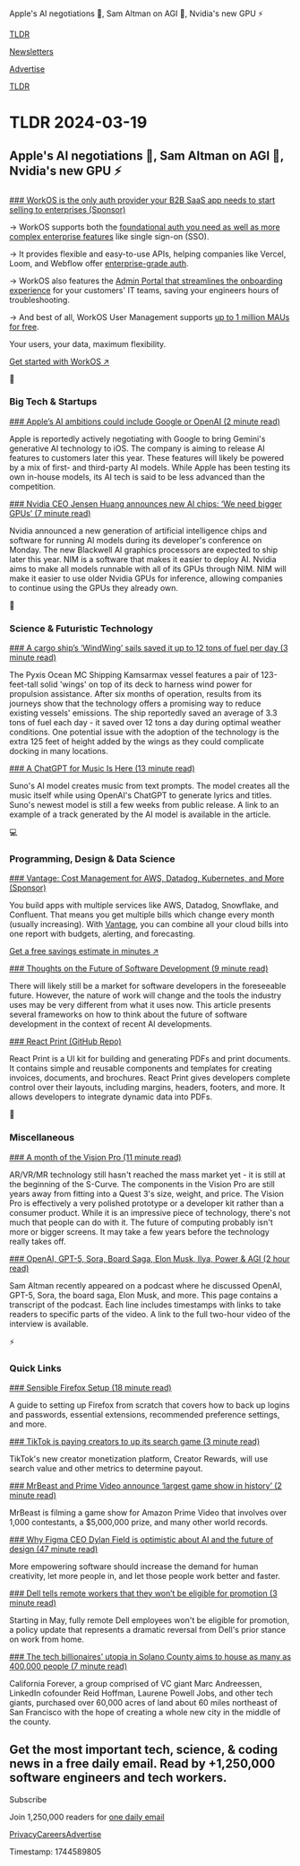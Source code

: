Apple's AI negotiations 📱, Sam Altman on AGI 🤖, Nvidia's new GPU ⚡

[TLDR](/)

[Newsletters](/newsletters)

[Advertise](https://advertise.tldr.tech/)

[TLDR](/)

# TLDR 2024-03-19

## Apple's AI negotiations 📱, Sam Altman on AGI 🤖, Nvidia's new GPU ⚡

### 

[### WorkOS is the only auth provider your B2B SaaS app needs to start selling to enterprises (Sponsor)](https://workos.com/?utm_source=tldr&amp;utm_medium=newsletter&amp;utm_campaign=q12024)

→ WorkOS supports both the [foundational auth you need as well as more complex enterprise features](https://workos.com/?utm_source=tldr&utm_medium=newsletter&utm_campaign=q12024) like single sign-on (SSO).

→ It provides flexible and easy-to-use APIs, helping companies like Vercel, Loom, and Webflow offer [enterprise-grade auth](https://workos.com/?utm_source=tldr&utm_medium=newsletter&utm_campaign=q12024).

→ WorkOS also features the [Admin Portal that streamlines the onboarding experience](https://workos.com/?utm_source=tldr&utm_medium=newsletter&utm_campaign=q12024) for your customers' IT teams, saving your engineers hours of troubleshooting.

→ And best of all, WorkOS User Management supports [up to 1 million MAUs for free](https://workos.com/?utm_source=tldr&utm_medium=newsletter&utm_campaign=q12024).

Your users, your data, maximum flexibility.

[Get started with WorkOS ↗️](https://workos.com/?utm_source=tldr&utm_medium=newsletter&utm_campaign=q12024)

📱

### Big Tech & Startups

[### Apple’s AI ambitions could include Google or OpenAI (2 minute read)](https://www.theverge.com/2024/3/18/24104626/apple-license-google-gemini-generative-ai-openai-chatgpt?utm_source=tldrnewsletter)

Apple is reportedly actively negotiating with Google to bring Gemini's generative AI technology to iOS. The company is aiming to release AI features to customers later this year. These features will likely be powered by a mix of first- and third-party AI models. While Apple has been testing its own in-house models, its AI tech is said to be less advanced than the competition.

[### Nvidia CEO Jensen Huang announces new AI chips: ‘We need bigger GPUs’ (7 minute read)](https://www.cnbc.com/2024/03/18/nvidia-announces-gb200-blackwell-ai-chip-launching-later-this-year.html?utm_source=tldrnewsletter)

Nvidia announced a new generation of artificial intelligence chips and software for running AI models during its developer's conference on Monday. The new Blackwell AI graphics processors are expected to ship later this year. NIM is a software that makes it easier to deploy AI. Nvidia aims to make all models runnable with all of its GPUs through NIM. NIM will make it easier to use older Nvidia GPUs for inference, allowing companies to continue using the GPUs they already own.

🚀

### Science & Futuristic Technology

[### A cargo ship’s ‘WindWing’ sails saved it up to 12 tons of fuel per day (3 minute read)](https://www.popsci.com/technology/windwing-ship-sails/?utm_source=tldrnewsletter)

The Pyxis Ocean MC Shipping Kamsarmax vessel features a pair of 123-feet-tall solid 'wings' on top of its deck to harness wind power for propulsion assistance. After six months of operation, results from its journeys show that the technology offers a promising way to reduce existing vessels' emissions. The ship reportedly saved an average of 3.3 tons of fuel each day - it saved over 12 tons a day during optimal weather conditions. One potential issue with the adoption of the technology is the extra 125 feet of height added by the wings as they could complicate docking in many locations.

[### A ChatGPT for Music Is Here (13 minute read)](https://www.gadgets360.com/ai/news/suno-ai-music-generator-chatbot-powered-by-chatgpt-5261684)

Suno's AI model creates music from text prompts. The model creates all the music itself while using OpenAI's ChatGPT to generate lyrics and titles. Suno's newest model is still a few weeks from public release. A link to an example of a track generated by the AI model is available in the article.

💻

### Programming, Design & Data Science

[### Vantage: Cost Management for AWS, Datadog, Kubernetes, and More (Sponsor)](https://vantage.sh/?utm_source=tldr&amp;utm_medium=newsletter&amp;utm_campaign=tldr-tech-secondary)

You build apps with multiple services like AWS, Datadog, Snowflake, and Confluent. That means you get multiple bills which change every month (usually increasing). With [Vantage](https://vantage.sh/?utm_source=tldr&utm_medium=newsletter&utm_campaign=tldr-tech-secondary), you can combine all your cloud bills into one report with budgets, alerting, and forecasting.

[Get a free savings estimate in minutes ↗️](https://console.vantage.sh/signup?utm_source=tldr&utm_medium=newsletter&utm_campaign=tldr-tech-secondary)

[### Thoughts on the Future of Software Development (9 minute read)](https://www.sheshbabu.com/posts/thoughts-on-the-future-of-software-development/?utm_source=tldrnewsletter)

There will likely still be a market for software developers in the foreseeable future. However, the nature of work will change and the tools the industry uses may be very different from what it uses now. This article presents several frameworks on how to think about the future of software development in the context of recent AI developments.

[### React Print (GitHub Repo)](https://github.com/OnedocLabs/react-print-pdf?utm_source=tldrnewsletter)

React Print is a UI kit for building and generating PDFs and print documents. It contains simple and reusable components and templates for creating invoices, documents, and brochures. React Print gives developers complete control over their layouts, including margins, headers, footers, and more. It allows developers to integrate dynamic data into PDFs.

🎁

### Miscellaneous

[### A month of the Vision Pro (11 minute read)](https://www.ben-evans.com/benedictevans/2024/3/17/a-month-of-the-vision-pro?utm_source=tldrnewsletter)

AR/VR/MR technology still hasn't reached the mass market yet - it is still at the beginning of the S-Curve. The components in the Vision Pro are still years away from fitting into a Quest 3's size, weight, and price. The Vision Pro is effectively a very polished prototype or a developer kit rather than a consumer product. While it is an impressive piece of technology, there's not much that people can do with it. The future of computing probably isn't more or bigger screens. It may take a few years before the technology really takes off.

[### OpenAI, GPT-5, Sora, Board Saga, Elon Musk, Ilya, Power & AGI (2 hour read)](https://lexfridman.com/sam-altman-2-transcript?utm_source=tldrnewsletter)

Sam Altman recently appeared on a podcast where he discussed OpenAI, GPT-5, Sora, the board saga, Elon Musk, and more. This page contains a transcript of the podcast. Each line includes timestamps with links to take readers to specific parts of the video. A link to the full two-hour video of the interview is available.

⚡

### Quick Links

[### Sensible Firefox Setup (18 minute read)](https://vermaden.wordpress.com/2024/03/18/sensible-firefox-setup/?utm_source=tldrnewsletter)

A guide to setting up Firefox from scratch that covers how to back up logins and passwords, essential extensions, recommended preference settings, and more.

[### TikTok is paying creators to up its search game (3 minute read)](https://www.theverge.com/2024/3/18/24101695/tiktok-creator-rewards-program-monetization-search-value-seo?utm_source=tldrnewsletter)

TikTok's new creator monetization platform, Creator Rewards, will use search value and other metrics to determine payout.

[### MrBeast and Prime Video announce ‘largest game show in history’ (2 minute read)](https://techcrunch.com/2024/03/18/mrbeast-and-prime-video-announce-largest-game-show-in-history/?utm_source=tldrnewsletter)

MrBeast is filming a game show for Amazon Prime Video that involves over 1,000 contestants, a $5,000,000 prize, and many other world records.

[### Why Figma CEO Dylan Field is optimistic about AI and the future of design (47 minute read)](https://www.theverge.com/24102160/figma-ceo-adobe-deal-design-ai-web-future-regulation-sxsw-decoder-interview?utm_source=tldrnewsletter)

More empowering software should increase the demand for human creativity, let more people in, and let those people work better and faster.

[### Dell tells remote workers that they won’t be eligible for promotion (3 minute read)](https://arstechnica.com/information-technology/2024/03/dell-tells-remote-workers-that-they-wont-be-eligible-for-promotion/?utm_source=tldrnewsletter)

Starting in May, fully remote Dell employees won't be eligible for promotion, a policy update that represents a dramatic reversal from Dell's prior stance on work from home.

[### The tech billionaires’ utopia in Solano County aims to house as many as 400,000 people (7 minute read)](https://www.fastcompany.com/91061618/tech-billionaires-utopia-solano-county-ballot-initiative?utm_source=tldrnewsletter)

California Forever, a group comprised of VC giant Marc Andreessen, LinkedIn cofounder Reid Hoffman, Laurene Powell Jobs, and other tech giants, purchased over 60,000 acres of land about 60 miles northeast of San Francisco with the hope of creating a whole new city in the middle of the county.

## Get the most important tech, science, & coding news in a free daily email. Read by +1,250,000 software engineers and tech workers.

Subscribe

Join 1,250,000 readers for [one daily email](/api/latest/tech)

[Privacy](/privacy)[Careers](https://jobs.ashbyhq.com/tldr.tech)[Advertise](/tech/advertise)

Timestamp: 1744589805